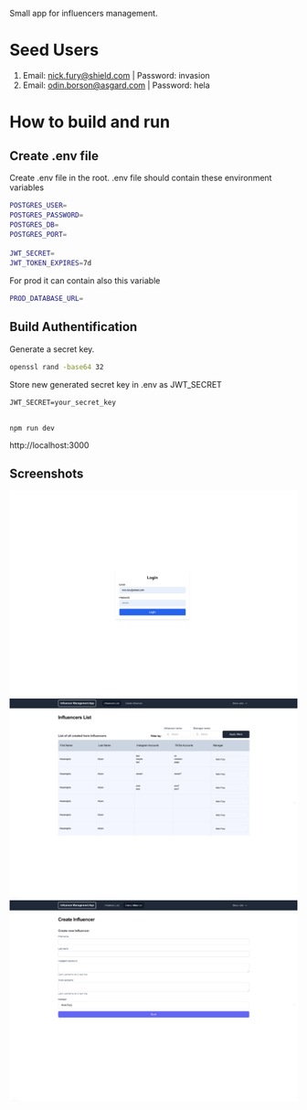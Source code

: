 Small app for influencers management.

# Seed Users

1. Email: nick.fury@shield.com  | Password: invasion
2. Email: odin.borson@asgard.com | Password: hela


# How to build and run

## Create .env file

Create .env file in the root. .env file should contain these environment variables

```bash
POSTGRES_USER=
POSTGRES_PASSWORD=
POSTGRES_DB=
POSTGRES_PORT=

JWT_SECRET=
JWT_TOKEN_EXPIRES=7d
```


For prod it can contain also this variable
```bash
PROD_DATABASE_URL=
```

## Build Authentification

Generate a secret key.

```bash
openssl rand -base64 32
```

Store new generated secret key in .env as JWT_SECRET
```
JWT_SECRET=your_secret_key
```

##


```
npm run dev
```
http://localhost:3000

## Screenshots

![Screenshot 1](screenshots/screenshot1.png)
![Screenshot 2](screenshots/screenshot2.png)
![Screenshot 3](screenshots/screenshot3.png)
